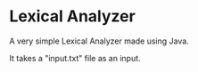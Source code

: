 # Lexical Analyzer

A very simple Lexical Analyzer made using Java. 

It takes a "input.txt" file as an input.
